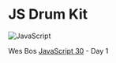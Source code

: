 # JS Drum Kit
![JavaScript](https://img.shields.io/badge/javascript-%23323330.svg?logo=javascript&logoColor=%23F7DF1E&style=for-the-badge)

Wes Bos [JavaScript 30](https://javascript30.com/) - Day 1
